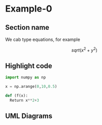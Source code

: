 # Example-0

## Section name

We cab type equations, for example

$$sqrt(x^2+y^2)$$

## Highlight code

```python
import numpy as np

x = np.arange(0,10,0.5)

def (f(x):
  Return x**2+3
```

## UML Diagrams


###
